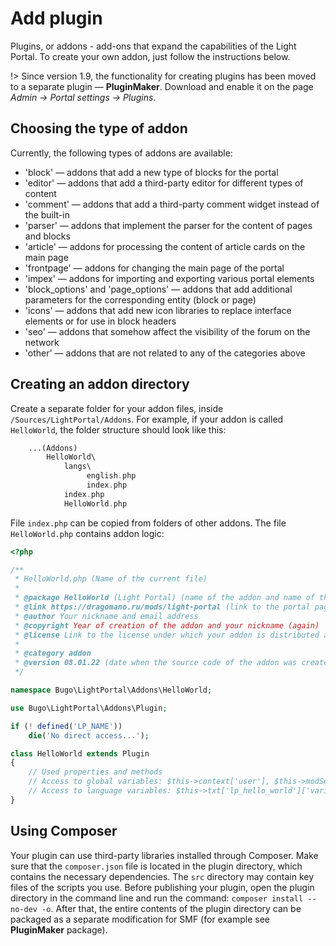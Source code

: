 # Add plugin
Plugins, or addons - add-ons that expand the capabilities of the Light Portal. To create your own addon, just follow the instructions below.

!> Since version 1.9, the functionality for creating plugins has been moved to a separate plugin — **PluginMaker**. Download and enable it on the page _Admin -> Portal settings -> Plugins_.

## Choosing the type of addon
Currently, the following types of addons are available:

* 'block' — addons that add a new type of blocks for the portal
* 'editor' — addons that add a third-party editor for different types of content
* 'comment' — addons that add a third-party comment widget instead of the built-in
* 'parser' — addons that implement the parser for the content of pages and blocks
* 'article' — addons for processing the content of article cards on the main page
* 'frontpage' — addons for changing the main page of the portal
* 'impex' — addons for importing and exporting various portal elements
* 'block_options' and 'page_options' — addons that add additional parameters for the corresponding entity (block or page)
* 'icons' — addons that add new icon libraries to replace interface elements or for use in block headers
* 'seo' — addons that somehow affect the visibility of the forum on the network
* 'other' — addons that are not related to any of the categories above

## Creating an addon directory
Create a separate folder for your addon files, inside `/Sources/LightPortal/Addons`. For example, if your addon is called `HelloWorld`, the folder structure should look like this:

```php
    ...(Addons)
        HelloWorld\
            langs\
                 english.php
                 index.php
            index.php
            HelloWorld.php
```

File `index.php` can be copied from folders of other addons. The file `HelloWorld.php` contains addon logic:

```php
<?php

/**
 * HelloWorld.php (Name of the current file)
 *
 * @package HelloWorld (Light Portal) (name of the addon and name of the portal)
 * @link https://dragomano.ru/mods/light-portal (link to the portal page, or to the page of your addon, if it is not included with the portal)
 * @author Your nickname and email address
 * @copyright Year of creation of the addon and your nickname (again)
 * @license Link to the license under which your addon is distributed and the name of the license
 *
 * @category addon
 * @version 08.01.22 (date when the source code of the addon was created or last updated, in the format dd.mm.yy)
 */

namespace Bugo\LightPortal\Addons\HelloWorld;

use Bugo\LightPortal\Addons\Plugin;

if (! defined('LP_NAME'))
	die('No direct access...');

class HelloWorld extends Plugin
{
    // Used properties and methods
    // Access to global variables: $this->context['user'], $this->modSettings['variable'], etc.
    // Access to language variables: $this->txt['lp_hello_world']['variable_name']
}

```

## Using Composer
Your plugin can use third-party libraries installed through Composer.
Make sure that the `composer.json` file is located in the plugin directory, which contains the necessary dependencies. The `src` directory may contain key files of the scripts you use.
Before publishing your plugin, open the plugin directory in the command line and run the command: `composer install --no-dev -o`. After that, the entire contents of the plugin directory can be packaged as a separate modification for SMF (for example see **PluginMaker** package).

